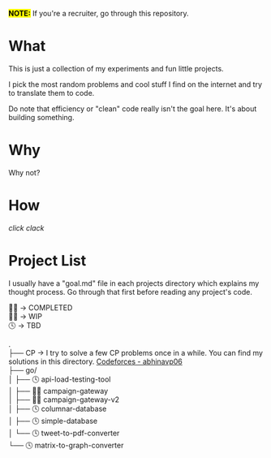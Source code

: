 <mark><b>NOTE:</b></mark> If you're a recruiter, go through this repository.

# What
This is just a collection of my experiments and fun little projects.

I pick the most random problems and cool stuff I find on the internet and try to translate them to code.

Do note that efficiency or "clean" code really isn't the goal here. It's about building something.

# Why
Why not?

# How
*click clack*

# Project List

I usually have a "goal.md" file in each projects directory which explains my thought process. Go through that first before reading any project's code.

🤘🏻 -> COMPLETED <br/>
✍🏻 -> WIP <br/>
🕓 -> TBD

.<br/>
├── CP -> I try to solve a few CP problems once in a while. You can find my solutions in this directory. [Codeforces - abhinavp06](https://codeforces.com/profile/abhinavp06)<br/>
├── go/<br/>
│   ├── 🕓 api-load-testing-tool<br/>
│   ├── 🤘🏻 campaign-gateway<br/>
│   ├── ✍🏻 campaign-gateway-v2<br/> 
│   ├── 🕓 columnar-database<br/>
│   ├── 🕓 simple-database<br/>
│   └── 🕓 tweet-to-pdf-converter<br/>
└── 🕓 matrix-to-graph-converter<br/>